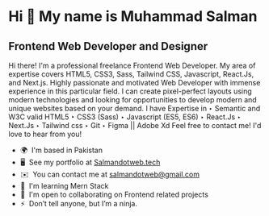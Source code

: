 Hi 👋 My name is Muhammad Salman
================================

Frontend Web Developer and Designer
-----------------------------------

Hi there! I'm a professional freelance Frontend Web Developer. My area of expertise covers HTML5, CSS3, Sass, Tailwind CSS, Javascript, React.Js, and Next.js. Highly passionate and motivated Web Developer with immense experience in this particular field. I can create pixel-perfect layouts using modern technologies and looking for opportunities to develop modern and unique websites based on your demand. I have Expertise in ‣ Semantic and W3C valid HTML5 ‣ CSS3 (Sass) ‣ Javascript (ES5, ES6) ‣ React.Js ‣ Next.Js ‣ Tailwind css ‣ Git ‣ Figma || Adobe Xd Feel free to contact me! I'd love to hear from you!

*   🌍  I'm based in Pakistan
*   🖥️  See my portfolio at [Salmandotweb.tech](http://www.salmandotweb.tech)
*   ✉️  You can contact me at [salmandotweb@gmail.com](mailto:salmandotweb@gmail.com)
*   🧠  I'm learning Mern Stack
*   🤝  I'm open to collaborating on Frontend related projects
*   ⚡  Don’t tell anyone, but I’m a ninja.

